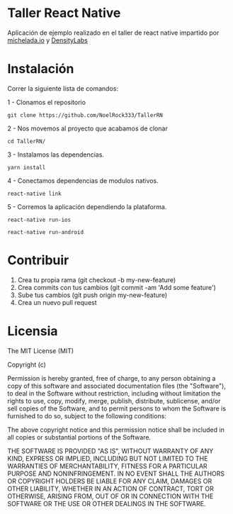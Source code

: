 # Taller React Native  

Aplicación de ejemplo realizado en el taller de react native impartido por [michelada.io](https://michelada.io/) y [DensityLabs](https://densitylabs.io/)

# Instalación

Correr la siguiente lista de comandos:

1 - Clonamos el repositorio
```
git clone https://github.com/NoelRock333/TallerRN
```

2 - Nos movemos al proyecto que acabamos de clonar
```
cd TallerRN/
```

3 - Instalamos las dependencias.
```
yarn install
```

4 - Conectamos dependencias de modulos nativos.
```
react-native link
```

5 - Corremos la aplicación dependiendo la plataforma.

```
react-native run-ios
```
```
react-native run-android
```

# Contribuir
1. Crea tu propia rama (git checkout -b my-new-feature)
2. Crea commits con tus cambios (git commit -am 'Add some feature')
3. Sube tus cambios (git push origin my-new-feature)
4. Crea un nuevo pull request

# Licensia
The MIT License (MIT)

Copyright (c)

Permission is hereby granted, free of charge, to any person obtaining a copy of this software and associated documentation files (the "Software"), to deal in the Software without restriction, including without limitation the rights to use, copy, modify, merge, publish, distribute, sublicense, and/or sell copies of the Software, and to permit persons to whom the Software is furnished to do so, subject to the following conditions:

The above copyright notice and this permission notice shall be included in all copies or substantial portions of the Software.

THE SOFTWARE IS PROVIDED "AS IS", WITHOUT WARRANTY OF ANY KIND, EXPRESS OR IMPLIED, INCLUDING BUT NOT LIMITED TO THE WARRANTIES OF MERCHANTABILITY, FITNESS FOR A PARTICULAR PURPOSE AND NONINFRINGEMENT. IN NO EVENT SHALL THE AUTHORS OR COPYRIGHT HOLDERS BE LIABLE FOR ANY CLAIM, DAMAGES OR OTHER LIABILITY, WHETHER IN AN ACTION OF CONTRACT, TORT OR OTHERWISE, ARISING FROM, OUT OF OR IN CONNECTION WITH THE SOFTWARE OR THE USE OR OTHER DEALINGS IN THE SOFTWARE.
